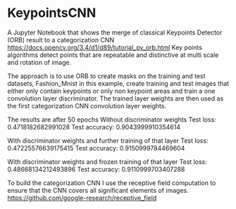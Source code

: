 # KeypointsCNN
A Jupyter Notebook that shows the merge of classical Keypoints Detector (ORB) result to a categorization CNN
https://docs.opencv.org/3.4/d1/d89/tutorial_py_orb.html
Key points algorithms detect points that are repeatable and distinctive at multi scale and rotation of image.

The approach is to use ORB to create masks on the training and test datasets, Fashion_Mnist in this example, 
create training and test images that either only contain keypoints or only non keypoint areas and train a one convolution layer discriminator.
The trained layer weights are then used as the first categorization CNN convolution layer weights.

The results are after 50 epochs
Without discriminator weights
Test loss: 0.4718182682991028
Test accuracy: 0.9043999910354614

With discriminator weights and further training of that layer 
Test loss: 0.47225576639175415
Test accuracy: 0.9150999784469604

With discriminator weights and frozen training of that layer 
Test loss: 0.48668134212493896
Test accuracy: 0.9110999703407288

To build the categorization CNN I use the receptive field computation to ensure that the CNN covers all significant elements of images.
https://github.com/google-research/receptive_field
